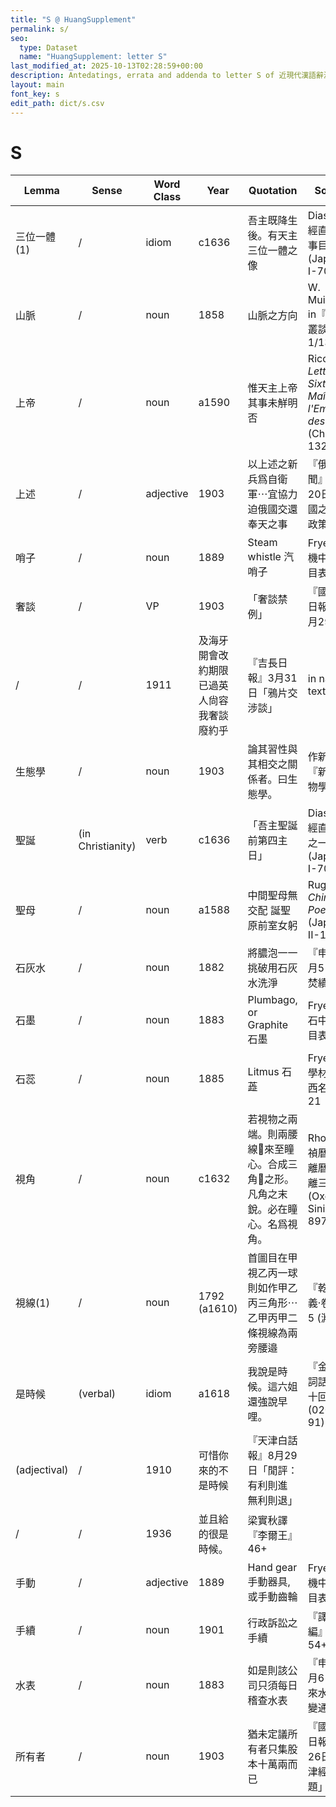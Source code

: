 ```yaml
---
title: "S @ HuangSupplement"
permalink: s/
seo:
  type: Dataset
  name: "HuangSupplement: letter S"
last_modified_at: 2025-10-13T02:28:59+00:00
description: Antedatings, errata and addenda to letter S of 近現代漢語辭源
layout: main
font_key: s
edit_path: dict/s.csv
---
```

# S

<!-- Anything not in the table must be before this comment. -->

Lemma|Sense|Word Class|Year|Quotation|Source|Note|
---|---|---|---|---|---|---|
三位一體(1)|/|idiom|c1636|吾主既降生後。有天主三位一體之像|Dias『聖經直解·雜事目錄』8 (Jap. Sin. I-70)||
山脈|/|noun|1858|山脈之方向|W. Muirhead in『六合叢談』1/13, 9||
上帝|/|noun|a1590|惟天主上帝其事未觧明否|Ricci, _Lettre de Sixte V au Maître de l'Empire des Ming_ (Chinois 1320)||
上述|/|adjective|1903|以上述之新兵爲自衛軍⋯宜協力迫俄國交還奉天之事|『俄事警聞』12月20日「清國之對俄政策」|from Japanese: 1895 (CHJ); [stylistics](https://t18d.github.io/HuangSupplement/style/#:~:text=上述)|
哨子|/|noun|1889|Steam whistle 汽哨子|Fryer『汽機中西名目表』49||
奢談|/|VP|1903|「奢談禁例」|『國民日日報』11月29日|still very much stylised|
|/|/|1911|及海牙開會改約期限已過英人尙容我奢談廢約乎|『吉長日報』3月31日「鴉片交涉談」|in natural text|
生態學|/|noun|1903|論其習性與其相交之關係者。曰生態學。|作新社『新編動物學』3||
聖誕|(in Christianity)|verb|c1636|「吾主聖誕前第四主日」|Dias『聖經直解·卷之一』9 (Jap. Sin. I-70)||
聖母|/|noun|a1588|中間聖母無交配 誕聖原前室女躬|Ruggieri, _Chinese Poems_, 6 (Jap. Sin. II-159)||
石灰水|/|noun|1882|將膿泡一一挑破用石灰水洗淨|『申報』5月5日「火焚續述」||
石墨|/|noun|1883|Plumbago, or Graphite 石墨|Fryer『金石中西名目表』26||
石蕊|/|noun|1885|Litmus 石蕋|Fryer『化學材料中西名目表』21||
視角|/|noun|c1632|若視物之兩端。則兩腰線𤼵來至瞳心。合成三角󴶩之形。凡角之末銳。必在瞳心。名爲視角。|Rho『崇禎曆書·月離曆指·月離三』3+ (Oxon. Sinica 897)||
視線(1)|/|noun|1792 (a1610)|首圖目在甲視乙丙一球則如作甲乙丙三角形⋯乙甲丙甲二條視線為兩旁腰邉|『乾坤體義·卷中』5 (淵)||
是時候|(verbal)|idiom|a1618|我說是時候。這六姐還強說早哩。|『金瓶梅詞話·第三十回』7 (020272–91)||
|(adjectival)|/|1910|可惜你來的不是時候|『天津白話報』8月29日「閒評：有利則進 無利則退」||
|/|/|1936|並且給的很是時候。|梁實秋譯『李爾王』46+||
手動|/|adjective|1889|Hand gear 手動器具, 或手動齒輪|Fryer『汽機中西名目表』26||
手續|/|noun|1901|行政訴訟之手續|『譯書彙編』７, 54+||
水表|/|noun|1883|如是則該公司只須每日稽查水表|『申報』8月6日「自來水價宜變通說」||
所有者|/|noun|1903|猶未定議所有者只集股本十萬兩而已|『國民日日報』8月26日「天津經濟問題」+||
